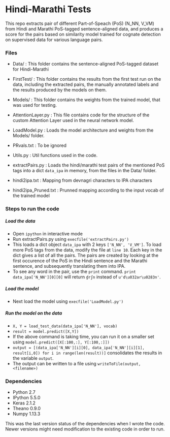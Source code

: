 # Hindi-Marathi Tests

This repo extracts pair of different Part-of-Speach (PoS) (N_NN, V_VM) from Hindi and Marathi PoS-tagged sentence-aligned data, and produces a score for the pairs based on similarity model trained for cognate detection on supervised data for various language pairs.

### Files
 
- Data/ : This folder contains the sentence-aligned PoS-tagged dataset for Hindi-Marathi
- FirstTest/ : This folder contains the results from the first test run on the data, including the extracted pairs, the manually annotated labels and the results produced by the models on them.
- Models/ : This folder contains the weights from the trained model, that was used for testing.

- AttentionLayer.py : This file contains code for the structure of the custom Attention Layer used in the neural network model.
- LoadModel.py : Loads the model architecture and weights from the Models/ folder.
- PRvals.txt : To be ignored
- Utils.py : Util functions used in the code.
- extractPairs.py : Loads the hindi/marathi test pairs of the mentioned PoS tags into a dict `data_ipa` in memory, from the files in the Data/ folder.
- hindi2ipa.txt : Mapping from devnagri characters to IPA characters
- hindi2ipa_Pruned.txt : Prunned mapping according to the input vocab of the trained model

### Steps to run the code

##### Load the data
- Open `ipython` in interactive mode
- Run extractPairs.py using `execfile('extractPairs.py')`
- This loads a dict object `data_ipa` with 2 keys `['N_NN', 'V_VM']`. To load more PoS tags from the data, modify the file at `line 10`. Each key in the dict gives a list of all the pairs. The pairs are created by looking at the first occurence of the PoS in the Hindi sentence and the Marathi sentence, and subsequently translating them into IPA.
- To see any word in the pair, use the `print` command. `print data_ipa['N_NN'][0][0]` will return `d̪rʃn` instead of `u'd\u032ar\u0283n'`.

##### Load the model
- Next load the model using `execfile('LoadModel.py')`

##### Run the model on the data
- `X, Y = load_test_data(data_ipa['N_NN'], vocab)`
- `result = model.predict([X,Y])`
- If the above command is taking time, you can run it on a smaller set using `model.predict([X[:100,:], Y[:100,:]])`
- `output = [(data_ipa['N_NN'][i][0], data_ipa['N_NN'][i][1], result[i,0]) for i in range(len(result))]` consolidates the results in the variable `output`.
- The output can be written to a file using `writeToFile(output, <filename>)`

### Dependencies

- Python 2.7
- IPython 5.5.0
- Keras 2.1.2
- Theano 0.9.0
- Numpy 1.13.3

This was the last version status of the dependencies when I wrote the code. Newer versions might need modification to the existing code in order to run.
